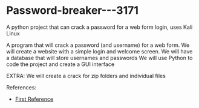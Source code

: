 # Password-breaker---3171
A python project that can crack a password for a web form login, uses Kali Linux

A program that will crack a password (and username) for a web form.
We will create a website with a simple login and welcome screen.
We will have a database that will store usernames and passwords
We will use Python to code the project and create a GUI interface

EXTRA:
We will create a crack for zip folders and individual files

References:

   - [First Reference](www.google.ca)
